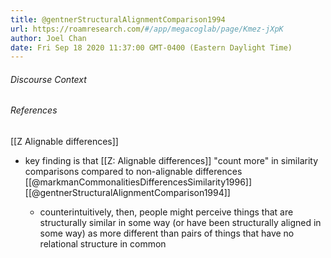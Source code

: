 ```yaml
---
title: @gentnerStructuralAlignmentComparison1994
url: https://roamresearch.com/#/app/megacoglab/page/Kmez-jXpK
author: Joel Chan
date: Fri Sep 18 2020 11:37:00 GMT-0400 (Eastern Daylight Time)
---
```




###### Discourse Context



###### References

[[Z Alignable differences]]

- key finding is that [[Z: Alignable differences]] "count more" in similarity comparisons compared to non-alignable differences [[@markmanCommonalitiesDifferencesSimilarity1996]] [[@gentnerStructuralAlignmentComparison1994]]

    - counterintuitively, then, people might perceive things that are structurally similar in some way (or have been structurally aligned in some way) as more different than pairs of things that have no relational structure in common
